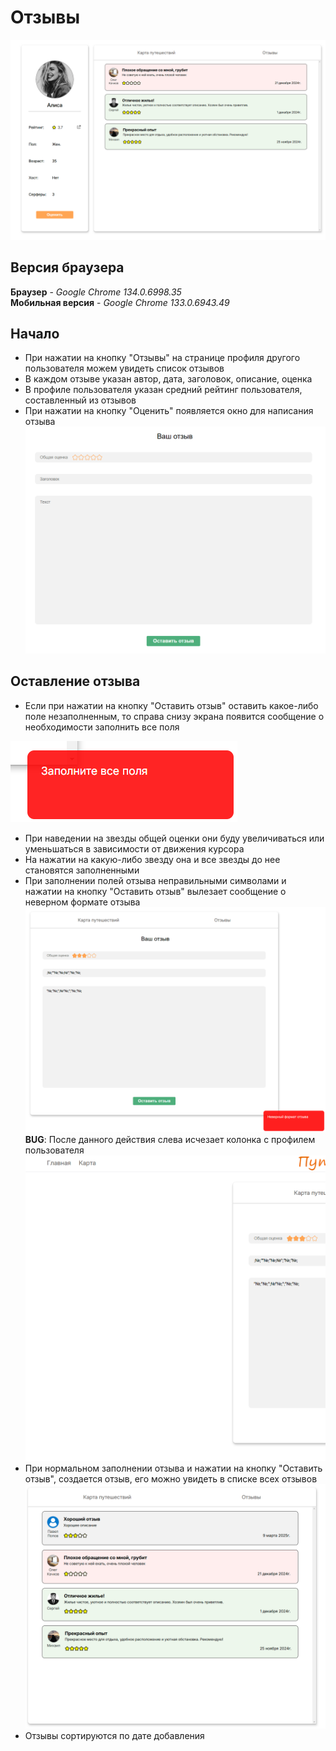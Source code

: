 # Отзывы

![img.png](assets/img.png)

## Версия браузера

**Браузер** - *Google Chrome 134.0.6998.35*  
**Мобильная версия** - *Google Chrome 133.0.6943.49*

## Начало

- При нажатии на кнопку "Отзывы" на странице профиля другого пользователя можем увидеть список отзывов
- В каждом отзыве указан автор, дата, заголовок, описание, оценка
- В профиле пользователя указан средний рейтинг пользователя, составленный из отзывов
- При нажатии на кнопку "Оценить" появляется окно для написания отзыва
![img_1.png](assets/img_1.png)
## Оставление отзыва

- Если при нажатии на кнопку "Оставить отзыв" оставить какое-либо поле незаполненным, то справа снизу экрана появится сообщение о необходимости заполнить все поля

![img_2.png](assets/img_2.png)
- При наведении на звезды общей оценки они буду увеличиваться или уменьшаться в зависимости от движения курсора
- На нажатии на какую-либо звезду она и все звезды до нее становятся заполненными
- При заполнении полей отзыва неправильными символами и нажатии на кнопку "Оставить отзыв" вылезает сообщение о неверном формате отзыва![img_3.png](assets/img_3.png)
**BUG**: После данного действия слева исчезает колонка с профилем пользователя![img_4.png](assets/img_4.png)
- При нормальном заполнении отзыва и нажатии на кнопку "Оставить отзыв", создается отзыв, его можно увидеть в списке всех отзывов![img_5.png](assets/img_5.png)
- Отзывы сортируются по дате добавления